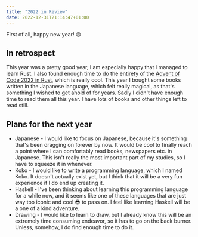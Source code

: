 ```yaml
---
title: "2022 in Review"
date: 2022-12-31T21:14:47+01:00
---
```


First of all, happy new year! :smile:

## In retrospect

This year was a pretty good year, I am especially happy that I managed to learn Rust. I also found enough time to do the entirety of the [Advent of Code 2022 in Rust](https://github.com/kamoshi/advent-of-code/tree/master/2022/rust/src/solutions), which is really cool. This year I bought some books written in the Japanese language, which felt really magical, as that's something I wished to get ahold of for years. Sadly I didn't have enough time to read them all this year. I have lots of books and other things left to read still.

## Plans for the next year
- Japanese - I would like to focus on Japanese, because it's something that's been dragging on forever by now. It would be cool to finally reach a point where I can comfortably read books, newspapers etc. in Japanese. This isn't really the most important part of my studies, so I have to squeeze it in whenever.
- Koko - I would like to write a programming language, which I named Koko. It doesn't actually exist yet, but I think that it will be a very fun experience if I do end up creating it.
- Haskell - I've been thinking about learning this programming language for a while now, and it seems like one of these languages that are just way too iconic and cool :sunglasses: to pass on. I feel like learning Haskell will be a one of a kind adventure.
- Drawing - I would like to learn to draw, but I already know this will be an extremely time consuming endeavor, so it has to go on the back burner. Unless, somehow, I do find enough time to do it.
